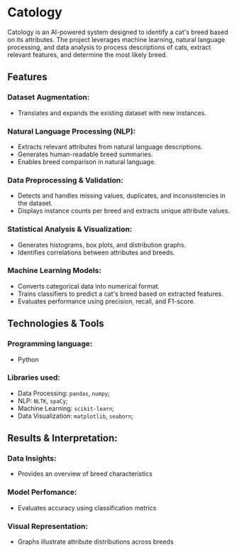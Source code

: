 # Catology 
Catology is an AI-powered system designed to identify a cat's breed based on its attributes. The project leverages machine learning, natural language processing, and data analysis to process descriptions of cats, extract relevant features, and determine the most likely breed.
## Features
### Dataset Augmentation:
- Translates and expands the existing dataset with new instances.

### Natural Language Processing (NLP):
- Extracts relevant attributes from natural language descriptions.
- Generates human-readable breed summaries.
- Enables breed comparison in natural language.
### Data Preprocessing & Validation:
- Detects and handles missing values, duplicates, and inconsistencies in the dataset.
- Displays instance counts per breed and extracts unique attribute values.

### Statistical Analysis & Visualization:
- Generates histograms, box plots, and distribution graphs.
- Identifies correlations between attributes and breeds.

### Machine Learning Models:
- Converts categorical data into numerical format.
- Trains classifiers to predict a cat's breed based on extracted features.
- Evaluates performance using precision, recall, and F1-score.

## Technologies & Tools
### Programming language:
- Python

### Libraries used:
- Data Processing: `pandas`, `numpy`;
- NLP: `NLTK`, `spaCy`;
- Machine Learning: `scikit-learn`;
- Data Visualization: `matplotlib`, `seaborn`;

## Results & Interpretation:
### Data Insights: 
- Provides an overview of breed characteristics

### Model Perfomance:
- Evaluates accuracy using classification metrics
  
### Visual Representation:
- Graphs illustrate attribute distributions across breeds
